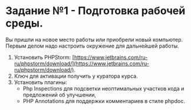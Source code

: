 # Задание №1 - Подготовка рабочей среды.

Вы пришли на новое место работы или приобрели новый компьютер.
Первым делом надо настроить окружение для дальнейшей работы. 

1. Установить PHPStorm: [https://www.jetbrains.com/ru-ru/phpstorm/download/](https://www.jetbrains.com/ru-ru/phpstorm/download/).
1. Ключ для активации получить у куратора курса.  
1. Установить плагины:
    - Php Inspections для подсветки неоптимальных участков кода и предложений об улучшении,
    - PHP Annotations для поддержки комментариев в стиле phpdoc.
